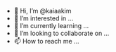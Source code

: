 - 👋 Hi, I’m @kaiaakim
- 👀 I’m interested in ...
- 🌱 I’m currently learning ...
- 💞️ I’m looking to collaborate on ...
- 📫 How to reach me ...

<!---
kaiaakim/kaiaakim is a ✨ special ✨ repository because its `README.md` (this file) appears on your GitHub profile.
You can click the Preview link to take a look at your changes.
--->
